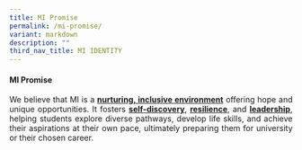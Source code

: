 ```yaml
---
title: MI Promise
permalink: /mi-promise/
variant: markdown
description: ""
third_nav_title: MI IDENTITY
---
```

<h4><strong>MI Promise</strong></h4>
<p style="text-align:justify;">We believe that MI is a <strong><u>nurturing, inclusive environment</u></strong> offering hope and unique opportunities. It fosters <strong><u>self-discovery</u></strong>, <strong><u>resilience</u></strong>, and <strong><u>leadership</u></strong>, helping students explore diverse pathways, develop life skills, and achieve their aspirations at their own pace, ultimately preparing them for university or their chosen career.</p>
